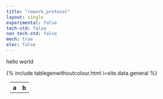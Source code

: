 ```yaml
---
title: "rework_protocol"
layout: single
experimental: false
tech-std: false
non tech-std: false
mech: true
elec: false
---
```


hello world 
<style>
  td {bgcolor:white;}
</style>

<table style = "margin-left:10px">
  <tr>
    <th> a </th>
    <th> b </th>
  </tr>
  <tr>
      {% include tablegenwithoutcolour.html i=site.data.general %}
  </tr>
     
</table>
